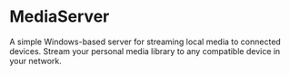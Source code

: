 # MediaServer
A simple Windows-based server for streaming local media to connected devices. Stream your personal media library to any compatible device in your network.
